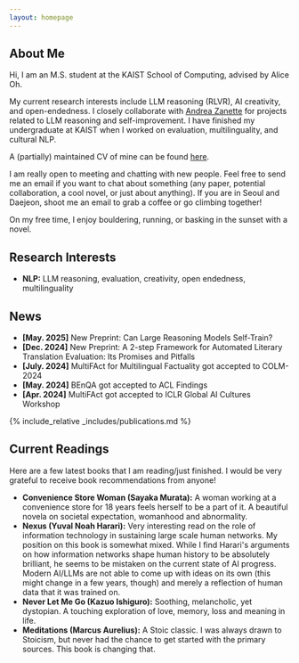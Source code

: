 ```yaml
---
layout: homepage
---
```


## About Me

Hi, I am an M.S. student at the KAIST School of Computing, advised by Alice Oh. 

My current research interests include LLM reasoning (RLVR), AI creativity, and open-endedness. I closely collaborate with [Andrea Zanette](https://azanette.com/) for projects related to LLM reasoning and self-improvement. I have finished my undergraduate at KAIST when I worked on evaluation, multilinguality, and cultural NLP.

A (partially) maintained CV of mine can be found [here](https://docs.google.com/document/d/1qmBlSpN3PfOCr4rOwJWPg8lZisJHGYy0PhR2ARucJmc/edit).

I am really open to meeting and chatting with new people. Feel free to send me an email if you want to chat about something (any paper, potential collaboration, a cool novel, or just about anything). If you are in Seoul and Daejeon, shoot me an email to grab a coffee or go climbing together!

On my free time, I enjoy bouldering, running, or basking in the sunset with a novel.

## Research Interests

- **NLP:** LLM reasoning, evaluation, creativity, open endedness, multilinguality

## News
- **[May. 2025]** New Preprint: Can Large Reasoning Models Self-Train?
- **[Dec. 2024]** New Preprint: A 2-step Framework for Automated Literary Translation Evaluation: Its Promises and Pitfalls
- **[July. 2024]** MultiFAct for Multilingual Factuality got accepted to COLM-2024 
- **[May. 2024]** BEnQA got accepted to ACL Findings
- **[Apr. 2024]** MultiFAct got accepted to ICLR Global AI Cultures Workshop


{% include_relative _includes/publications.md %}

<!-- {% include_relative _includes/services.md %} -->
## Current Readings 

Here are a few latest books that I am reading/just finished. I would be very grateful to receive book recommendations from anyone!
- **Convenience Store Woman (Sayaka Murata):** A woman working at a convenience store for 18 years feels herself to be a part of it. A beautiful novela on societal expectation, womanhood and abnormality. 
- **Nexus (Yuval Noah Harari):** Very interesting read on the role of information technology in sustaining large scale human networks. My position on this book is somewhat mixed. While I find Harari's arguments on how information networks shape human history to be absolutely brilliant, he seems to be mistaken on the current state of AI progress. Modern AI/LLMs are not able to come up with ideas on its own (this might change in a few years, though) and merely a reflection of human data that it was trained on.
- **Never Let Me Go (Kazuo Ishiguro):** Soothing, melancholic, yet dystopian. A touching exploration of love, memory, loss and meaning in life. 
- **Meditations (Marcus Aurelius):** A Stoic classic. I was always drawn to Stoicism, but never had the chance to get started with the primary sources. This book is changing that.
